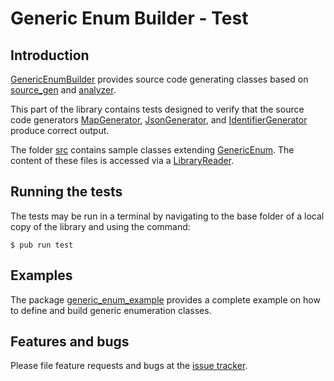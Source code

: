 # Generic Enum Builder - Test

## Introduction

[GenericEnumBuilder] provides source code generating classes
based on [source_gen] and [analyzer].

This part of the library contains tests designed to verify
that the source code generators [MapGenerator], [JsonGenerator], and
[IdentifierGenerator] produce correct output.

The folder [src](src) contains sample classes extending [GenericEnum].
The content of these files is accessed via a [LibraryReader].


## Running the tests

The tests may be run in a terminal by navigating to the base folder of a local copy of the library and using the command:
```Shell
$ pub run test
```

## Examples

The package [generic_enum_example] provides a complete example on how to define and build
generic enumeration classes.


## Features and bugs
Please file feature requests and bugs at the [issue tracker].

[issue tracker]: https://github.com/simphotonics/generic_enum/issues
[analyzer]: https://pub.dev/packages/analyzer
[source_gen]: https://pub.dev/packages/source_gen
[generic_enum_example]: ../../generic_enum_example
[LibraryReader]: https://pub.dev/documentation/source_gen/latest/source_gen/LibraryReader-class.html
[GenericEnum]: https://pub.dev/documentation/generic_enum/latest/generic_enum/GenericEnum-class.html
[GenericEnumBuilder]: ../
[MapGenerator]: ../lib/src/map_generator.dart
[JsonGenerator]: ../lib/src/json_generator.dart
[IdentifierGenerator]: ../lib/src/identifier_generator.dart
